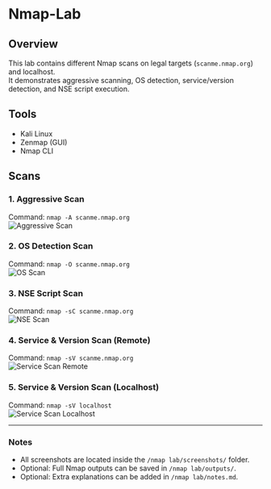 # Nmap-Lab

## Overview
This lab contains different Nmap scans on legal targets (`scanme.nmap.org`) and localhost.  
It demonstrates aggressive scanning, OS detection, service/version detection, and NSE script execution.

## Tools
- Kali Linux
- Zenmap (GUI)
- Nmap CLI

## Scans

### 1. Aggressive Scan
Command: `nmap -A scanme.nmap.org`  
![Aggressive Scan](nmap%20lab/screenshots/aggressive-scan.png)

### 2. OS Detection Scan
Command: `nmap -O scanme.nmap.org`  
![OS Scan](nmap%20lab/screenshots/os-scan.png)

### 3. NSE Script Scan
Command: `nmap -sC scanme.nmap.org`  
![NSE Scan](nmap%20lab/screenshots/nse-scan.png)

### 4. Service & Version Scan (Remote)
Command: `nmap -sV scanme.nmap.org`  
![Service Scan Remote](nmap%20lab/screenshots/sv-scan-remote.png)

### 5. Service & Version Scan (Localhost)
Command: `nmap -sV localhost`  
![Service Scan Localhost](nmap%20lab/screenshots/sv-scan-localhost.png)

---

### Notes
- All screenshots are located inside the `/nmap lab/screenshots/` folder.  
- Optional: Full Nmap outputs can be saved in `/nmap lab/outputs/`.  
- Optional: Extra explanations can be added in `/nmap lab/notes.md`.
